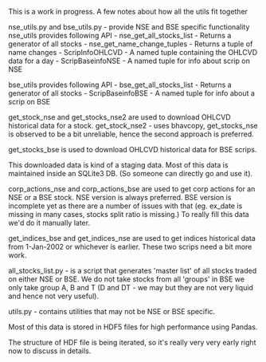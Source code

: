 
This is a work in progress. A few notes about how all the utils fit together

nse\_utils.py and bse\_utils.py - provide NSE and BSE specific functionality
   nse\_utils provides following API
     - nse_get_all_stocks_list - Returns a generator of all stocks
     - nse_get_name_change_tuples - Returns a tuple of name changes
     - ScripInfoOHLCVD - A named tuple containing the OHLCVD data for a day
     - ScripBaseinfoNSE - A named tuple for info about scrip on NSE

   bse\_utils provides following API
     - bse_get_all_stocks_list - Returns a generator of all stocks
     - ScripBaseinfoBSE - A named tuple for info about a scrip on BSE

get\_stock\_nse and get\_stocks\_nse2 are used to download OHLCVD historical
data for a stock. get\_stock\_nse2 - uses bhavcopy, get\_stocks\_nse is
observed to be a bit unreliable, hence the second approach is preferred.

get\_stocks\_bse is used to download OHLCVD historical data for BSE scrips.

This downloaded data is kind of a staging data. Most of this data is maintained
inside an SQLite3 DB. (So someone can directly go and use it).

corp\_actions\_nse and corp\_actions\_bse are used to get corp actions for an
NSE or a BSE stock. NSE version is always preferred. BSE version is incomplete
yet as there are a number of issues with that (eg. ex\_date is missing in many
cases, stocks split ratio is missing.) To really fill this data we'd do it
manually later.

get\_indices\_bse and get\_indices\_nse are used to get indices historical data
from 1-Jan-2002 or whichever is earlier. These two scrips need a bit more work.

all\_stocks\_list.py - is a script that generates 'master list' of all stocks
traded on either NSE or BSE. We do not take stocks from all 'groups' in BSE
we only take group A, B and T (D and DT - we may but they are not very liquid
and hence not very useful).

utils.py - contains utilities that may not be NSE or BSE specific.

Most of this data is stored in HDF5 files for high performance using Pandas.

The structure of HDF file is being iterated, so it's really very very early
right now to discuss in details.

